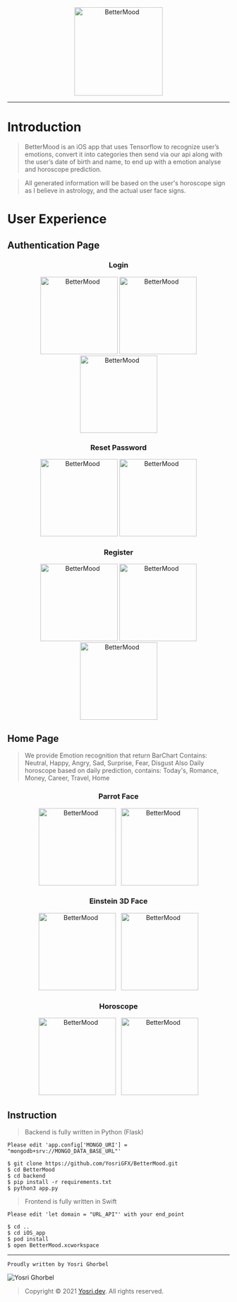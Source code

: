 <div align="center">
    <img src="screenshot/logo_text.png" width="200" alt="BetterMood">
</div>

---

# Introduction
> BetterMood is an iOS app that uses Tensorflow to recognize user’s emotions, convert it into categories then send via our api along with the user’s date of birth and name, to end up with a emotion analyse and horoscope prediction.

> All generated information will be based on the user's horoscope sign as I believe in astrology, and the actual user face signs.

# User Experience

## Authentication Page

<div align="center">
    <h3>Login</h3>
    <img src="screenshot/login.png" width="175" alt="BetterMood">
    <img src="screenshot/login_w1.png" width="175" alt="BetterMood">
    <img src="screenshot/login_w2.png" width="175" alt="BetterMood">
    <h3>Reset Password</h3>
    <img src="screenshot/forget.png" width="175" alt="BetterMood">
    <img src="screenshot/forget_w1.png" width="175" alt="BetterMood">
    <h3>Register</h3>
    <img src="screenshot/register.png" width="175" alt="BetterMood">
    <img src="screenshot/register_2.png" width="175" alt="BetterMood">
    <img src="screenshot/register_w1.png" width="175" alt="BetterMood">
</div>

## Home Page

> We provide Emotion recognition that return BarChart Contains:
> Neutral, Happy, Angry, Sad, Surprise, Fear, Disgust
> Also Daily horoscope based on daily prediction, contains:
> Today's, Romance, Money, Career, Travel, Home

<div align="center">
    <h3>Parrot Face</h3>
    <img src="screenshot/face.png" width="175" alt="BetterMood">
    &nbsp;
    <img src="screenshot/face_2.PNG" width="175" alt="BetterMood">
    <h3>Einstein 3D Face</h3>
    <img src="screenshot/face_3.png" width="175" alt="BetterMood">
    &nbsp;
    <img src="screenshot/face_4.PNG" width="175" alt="BetterMood">
    <h3>Horoscope</h3>
    <img src="screenshot/face_5.PNG" width="175" alt="BetterMood">
    &nbsp;
    <img src="screenshot/face_6.PNG" width="175" alt="BetterMood">
</div>

## Instruction

> Backend is fully written in Python (Flask)

```Please edit 'app.config['MONGO_URI'] = "mongodb+srv://MONGO_DATA_BASE_URL"'```

```
$ git clone https://github.com/YosriGFX/BetterMood.git
$ cd BetterMood
$ cd backend
$ pip install -r requirements.txt
$ python3 app.py
```

> Frontend is fully written in Swift

```Please edit 'let domain = "URL_API"' with your end_point```

```
$ cd ..
$ cd iOS_app
$ pod install
$ open BetterMood.xcworkspace
```

---

```Proudly written by Yosri Ghorbel```

![Yosri Ghorbel](https://pbs.twimg.com/media/E3YEO7kXwAU9x6x?format=png&name=4096x4096)

> Copyright © 2021 [Yosri.dev](https://Yosri.dev). All rights reserved.
